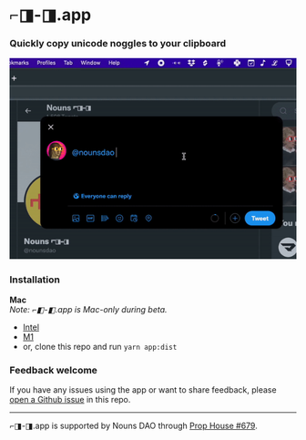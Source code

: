 # ⌐◨-◨.app
### Quickly copy unicode noggles to your clipboard
![Image](assets/copy-paste-noggles.gif)
### Installation
**Mac** \
_Note: ⌐◧-◧.app is Mac-only during beta._
- [Intel](dist/⌐◧-◧-0.0.1.dmg)
- [M1](dist/⌐◧-◧-0.0.1-arm64.dmg)
- or, clone this repo and run `yarn app:dist`

### Feedback welcome
If you have any issues using the app or want to share feedback, please [open a Github issue](https://github.com/ripe0x/noggles.app/issues) in this repo.

---

⌐◨-◨.app is supported by Nouns DAO through [Prop House #679](https://prop.house/proposal/679).